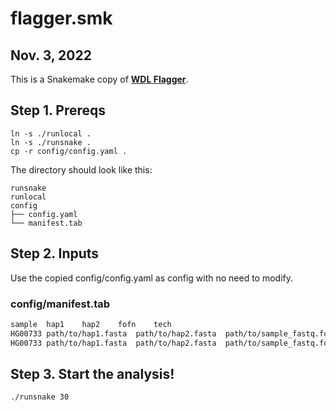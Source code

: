 # flagger.smk
## Nov. 3, 2022
This is a Snakemake copy of [**WDL Flagger**](https://github.com/mobinasri/flagger).
## Step 1. Prereqs
```
ln -s ./runlocal .
ln -s ./runsnake .
cp -r config/config.yaml .
```
The directory should look like this:
```
runsnake
runlocal
config
├── config.yaml
└── manifest.tab
```
## Step 2. Inputs
Use the copied config/config.yaml as config with no need to modify.
### config/manifest.tab
```bash
sample	hap1	hap2	fofn	tech
HG00733	path/to/hap1.fasta	path/to/hap2.fasta	path/to/sample_fastq.fofn	hifi
HG00733	path/to/hap1.fasta	path/to/hap2.fasta	path/to/sample_fastq.fofn	ont
```
## Step 3. Start the analysis!
```bash
./runsnake 30
```